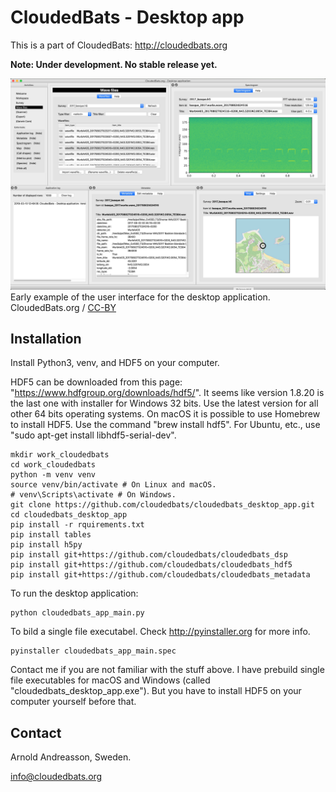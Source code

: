# CloudedBats - Desktop app

This is a part of CloudedBats: http://cloudedbats.org


**Note: Under development. No stable release yet.**


![CloudedBats - Desktop application](images/CloudedBats-DesktopApp_2019-03-10.jpg?raw=true  "CloudedBats - Desktop application")
Early example of the user interface for the desktop application. CloudedBats.org / [CC-BY](https://creativecommons.org/licenses/by/3.0/)


## Installation

Install Python3, venv, and HDF5 on your computer. 

HDF5 can be downloaded from this page: "https://www.hdfgroup.org/downloads/hdf5/". 
It seems like version 1.8.20 is the last one with installer for Windows 32 bits. 
Use the latest version for all other 64 bits operating systems. 
On macOS it is possible to use Homebrew to install HDF5. Use the command "brew install hdf5". 
For Ubuntu, etc., use "sudo apt-get install libhdf5-serial-dev".

	mkdir work_cloudedbats
	cd work_cloudedbats    
	python -m venv venv
	source venv/bin/activate # On Linux and macOS.
	# venv\Scripts\activate # On Windows.
	git clone https://github.com/cloudedbats/cloudedbats_desktop_app.git
	cd cloudedbats_desktop_app
	pip install -r rquirements.txt
	pip install tables
	pip install h5py
	pip install git+https://github.com/cloudedbats/cloudedbats_dsp
	pip install git+https://github.com/cloudedbats/cloudedbats_hdf5
	pip install git+https://github.com/cloudedbats/cloudedbats_metadata

To run the desktop application:

	python cloudedbats_app_main.py

To bild a single file executabel. Check http://pyinstaller.org for more info.

	pyinstaller cloudedbats_app_main.spec 
	
Contact me if you are not familiar with the stuff above. I have prebuild single file executables for macOS and Windows (called "cloudedbats_desktop_app.exe"). But you have to install HDF5 on your computer yourself before that. 

## Contact

Arnold Andreasson, Sweden.

info@cloudedbats.org
